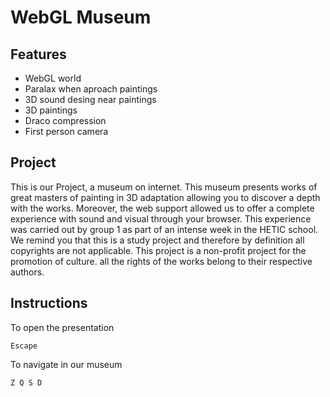 # WebGL Museum


## Features

- WebGL world
- Paralax when aproach paintings
- 3D sound desing near paintings
- 3D paintings
- Draco compression
- First person camera


## Project

This is our Project, a museum on internet.
This museum presents works of great masters of painting in 3D adaptation allowing you to discover a depth with the works. Moreover, the web support allowed us to offer a complete experience with sound and visual through your browser. 
This experience was carried out by group 1 as part of an intense week in the HETIC school. 
We remind you that this is a study project and therefore by definition all copyrights are not applicable. 
This project is a non-profit project for the promotion of culture.
all the rights of the works belong to their respective authors.

## Instructions

To open the presentation

```
Escape
```

To navigate in our museum

```
Z Q S D
```

